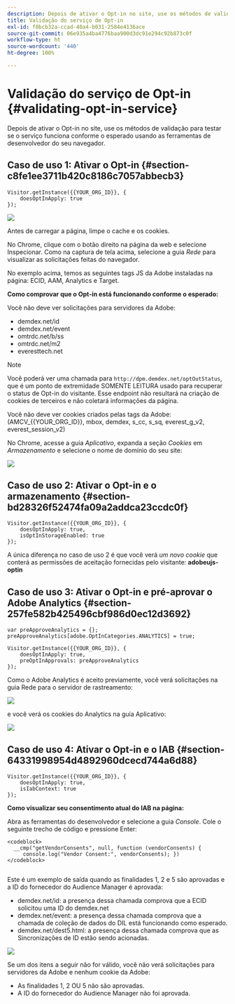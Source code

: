 ```yaml
---
description: Depois de ativar o Opt-in no site, use os métodos de validação para testar se o serviço funciona conforme o esperado usando as ferramentas de desenvolvedor do seu navegador.
title: Validação do serviço de Opt-in
exl-id: f0bcb32a-ccad-40a4-b031-2584e4136ace
source-git-commit: 06e935a4ba4776baa900d3dc91e294c92b873c0f
workflow-type: ht
source-wordcount: '440'
ht-degree: 100%

---
```


# Validação do serviço de Opt-in {#validating-opt-in-service}

Depois de ativar o Opt-in no site, use os métodos de validação para testar se o serviço funciona conforme o esperado usando as ferramentas de desenvolvedor do seu navegador.

## Caso de uso 1: Ativar o Opt-in {#section-c8fe1ee3711b420c8186c7057abbecb3}

```
Visitor.getInstance({{YOUR_ORG_ID}}, { 
    doesOptInApply: true 
});
```

![](assets/use_case_1_1.png)

Antes de carregar a página, limpe o cache e os cookies.

No Chrome, clique com o botão direito na página da web e selecione Inspecionar. Como na captura de tela acima, selecione a guia *Rede* para visualizar as solicitações feitas do navegador.

No exemplo acima, temos as seguintes tags JS da Adobe instaladas na página: ECID, AAM, Analytics e Target.

**Como comprovar que o Opt-in está funcionando conforme o esperado:**

Você não deve ver solicitações para servidores da Adobe:

* demdex.net/id
* demdex.net/event
* omtrdc.net/b/ss
* omtrdc.net/m2
* everesttech.net

>[!NOTE]
>
>Você poderá ver uma chamada para `http://dpm.demdex.net/optOutStatus`, que é um ponto de extremidade SOMENTE LEITURA usado para recuperar o status de Opt-in do visitante. Esse endpoint não resultará na criação de cookies de terceiros e não coletará informações da página.

Você não deve ver cookies criados pelas tags da Adobe: (AMCV_{{YOUR_ORG_ID}}, mbox, demdex, s_cc, s_sq, everest_g_v2, everest_session_v2)

No Chrome, acesse a guia *Aplicativo*, expanda a seção *Cookies* em *Armazenamento* e selecione o nome de domínio do seu site:

![](assets/use_case_1_2.png)

## Caso de uso 2: Ativar o Opt-in e o armazenamento {#section-bd28326f52474fa09a2addca23ccdc0f}

```
Visitor.getInstance({{YOUR_ORG_ID}}, { 
    doesOptInApply: true, 
    isOptInStorageEnabled: true 
});
```

A única diferença no caso de uso 2 é que você verá *um novo cookie* que conterá as permissões de aceitação fornecidas pelo visitante: **adobeujs-optin**

## Caso de uso 3: Ativar o Opt-in e pré-aprovar o Adobe Analytics {#section-257fe582b425496cbf986d0ec12d3692}

```
var preApproveAnalytics = {}; 
preApproveAnalytics[adobe.OptInCategories.ANALYTICS] = true;

Visitor.getInstance({{YOUR_ORG_ID}}, { 
    doesOptInApply: true, 
    preOptInApprovals: preApproveAnalytics 
});
```

Como o Adobe Analytics é aceito previamente, você verá solicitações na guia Rede para o servidor de rastreamento:

![](assets/use_case_3_1.png)

e você verá os cookies do Analytics na guia Aplicativo:

![](assets/use_case_3_2.png)

## Caso de uso 4: Ativar o Opt-in e o IAB {#section-64331998954d4892960dcecd744a6d88}

```
Visitor.getInstance({{YOUR_ORG_ID}}, { 
    doesOptInApply: true, 
    isIabContext: true 
});
```

**Como visualizar seu consentimento atual do IAB na página:**

Abra as ferramentas do desenvolvedor e selecione a guia *Console*. Cole o seguinte trecho de código e pressione Enter:

```
<codeblock>
  __cmp("getVendorConsents", null, function (vendorConsents) { 
     console.log("Vendor Consent:", vendorConsents); }) 
</codeblock>  
  
```

Este é um exemplo de saída quando as finalidades 1, 2 e 5 são aprovadas e a ID do fornecedor do Audience Manager é aprovada:

* demdex.net/id: a presença dessa chamada comprova que a ECID solicitou uma ID do demdex.net
* demdex.net/event: a presença dessa chamada comprova que a chamada de coleção de dados do DIL está funcionando como esperado.
* demdex.net/dest5.html: a presença dessa chamada comprova que as Sincronizações de ID estão sendo acionadas.

![](assets/use_case_4_1.png)

Se um dos itens a seguir não for válido, você não verá solicitações para servidores da Adobe e nenhum cookie da Adobe:

* As finalidades 1, 2 OU 5 não são aprovadas.
* A ID do fornecedor do Audience Manager não foi aprovada.
